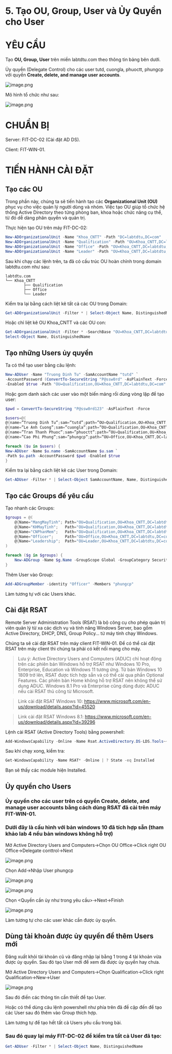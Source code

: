 # 5. Tạo OU, Group, User và Ủy Quyền cho User

# YÊU CẦU

Tạo **OU, Group, User** trên miền labtdtu.com theo thông tin bảng bên dưới.

Ủy quyền (Delegate Control) cho các user tutd, cuongla, phuoctt, phungcp với quyền **Create, delete, and manage user accounts**.

![image.png](images/image.png)

Mô hình tổ chức như sau:

![image.png](images/image%201.png)

# CHUẨN BỊ

Server: FIT-DC-02 (Cài đặt AD DS).

Client: FIT-WIN-01.

# TIẾN HÀNH CÀI ĐẶT

## Tạo các OU

Trong phần này, chúng ta sẽ tiến hành tạo các **Organizational Unit (OU)** phục vụ cho việc quản lý người dùng và nhóm. Việc tạo OU giúp tổ chức hệ thống Active Directory theo từng phòng ban, khoa hoặc chức năng cụ thể, từ đó dễ dàng phân quyền và quản trị.

Thực hiện tạo OU trên máy FIT-DC-02:

```powershell
New-ADOrganizationalUnit -Name "Khoa_CNTT" -Path "DC=labtdtu,DC=com"
New-ADOrganizationalUnit -Name "Qualification" -Path "OU=Khoa_CNTT,DC=labtdtu,DC=com"
New-ADOrganizationalUnit -Name "Office" -Path "OU=Khoa_CNTT,DC=labtdtu,DC=com"
New-ADOrganizationalUnit -Name "Leader" -Path "OU=Khoa_CNTT,DC=labtdtu,DC=com"

```

Sau khi chạy các lệnh trên, ta đã có cấu trúc OU hoàn chỉnh trong domain labtdtu.com như sau:

```
labtdtu.com
└── Khoa_CNTT
		├── Qualification
		├── Office
		└── Leader
```

Kiểm tra lại bằng cách liệt kê tất cả các OU trong Domain:

```powershell
Get-ADOrganizationalUnit -Filter * | Select-Object Name, DistinguishedName
```

Hoặc chỉ liệt kê OU Khoa_CNTT và các OU con:

```powershell
Get-ADOrganizationalUnit -Filter * -SearchBase "OU=Khoa_CNTT,DC=labtdtu,DC=com" |
Select-Object Name, DistinguishedName
```

## Tạo những Users ủy quyền

Ta có thể tạo user bằng câu lệnh:

```powershell
New-ADUser -Name "Truong Dinh Tu" -SamAccountName "tutd" `
-AccountPassword (ConvertTo-SecureString "P@ssw0rd" -AsPlainText -Force) `
-Enabled $true -Path "OU=Qualification,OU=Khoa_CNTT,DC=labtdtu,DC=com"
```

Hoặc gom danh sách các user vào một biến mảng rồi dùng vòng lặp để tạo user:

```powershell
$pwd = ConvertTo-SecureString "P@ssw0rd123" -AsPlainText -Force

$users=@(
@{name=”Truong Dinh Tu”;sam=”tutd”;path=”OU=Qualification,OU=Khoa_CNTT,DC=labtdtu,DC=com”},
@{name=”Le Anh Cuong”;sam=”cuongla”;path=”OU=Qualification,OU=Khoa_CNTT,DC=labtdtu,DC=com”},
@{name=”Tran Thanh Phuoc”;sam=”phuoctt”;path=”OU=Qualification,OU=Khoa_CNTT,DC=labtdtu,DC=com”}, 
@{name=”Cao Phi Phung”;sam=”phungcp”;path=”OU=Office,OU=Khoa_CNTT,DC=labtdtu,DC=com”})

foreach ($u in $users) {
New-ADUser -Name $u.name -SamAccountName $u.sam `
-Path $u.path -AccountPassword $pwd -Enabled $true
}
```

Kiểm tra lại bằng cách liệt kê các User trong Domain:

```powershell
Get-ADUser -Filter * | Select-Object SamAccountName, Name, DistinguishedName
```

## Tạo các Groups đề yêu cầu

Tạo nhanh các Groups:

```powershell
$groups = @(
    @{Name="MangMayTinh"; Path="OU=Qualification,OU=Khoa_CNTT,DC=labtdtu,DC=com"},
    @{Name="KHMayTinh";   Path="OU=Qualification,OU=Khoa_CNTT,DC=labtdtu,DC=com"},
    @{Name="CNPhanMem";   Path="OU=Qualification,OU=Khoa_CNTT,DC=labtdtu,DC=com"},
    @{Name="Officer";     Path="OU=Office,OU=Khoa_CNTT,DC=labtdtu,DC=com"},
    @{Name="Leadership";  Path="OU=Leader,OU=Khoa_CNTT,DC=labtdtu,DC=com"}
)

foreach ($g in $groups) {
    New-ADGroup -Name $g.Name -GroupScope Global -GroupCategory Security -Path $g.Path
}

```

Thêm User vào Group:

```powershell
Add-ADGroupMember -identity "Officer" -Members "phungcp"
```

Làm tương tự với các Users khác.

## Cài đặt RSAT

Remote Server Administration Tools (RSAT) là bộ công cụ cho phép quản trị viên quản lý từ xa các dịch vụ và tính năng Windows Server, bao gồm Active Directory, DHCP, DNS, Group Policy… từ máy tính chạy Windows.

Chúng ta sẽ cài đặt RSAT trên máy client FIT-WIN-01. Để có thể cài đặt RSAT trên máy client thì chúng ta phải có kết nối mạng cho máy. 

> Lưu ý: Active Directory Users and Computers (ADUC) chỉ hoạt động trên các phiên bản Windows hỗ trợ RSAT như Windows 10 Pro, Enterprise, Education và Windows 11 tương ứng. 
Từ bản Windows 10 1809 trở lên, RSAT được tích hợp sẵn và có thể cài qua phần Optional Features. Các phiên bản Home không hỗ trợ RSAT nên không thể sử dụng ADUC. Windows 8.1 Pro và Enterprise cũng dùng được ADUC nếu cài RSAT thủ công từ Microsoft.
> 

> Link cài đặt RSAT Windows 10: https://www.microsoft.com/en-us/download/details.aspx?id=45520
> 

> Link cài đặt RSAT Windows 8.1: https://www.microsoft.com/en-us/download/details.aspx?id=39296
> 

Lệnh cài RSAT (Active Directory Tools) bằng powershell:

```powershell
Add-WindowsCapability -Online -Name Rsat.ActiveDirectory.DS-LDS.Tools~~~~0.0.1.0
```

Sau khi chạy xong, kiểm tra:

```powershell
Get-WindowsCapability -Name RSAT* -Online | ? State -eq Installed
```

Bạn sẽ thấy các module hiện Installed.

## Ủy quyền cho Users

### Ủy quyền cho các user trên có quyền Create, delete, and manage user accounts bằng cách dùng RSAT đã cài trên máy FIT-WIN-01.

### Dưới đây là cấu hình với bản windows 10 đã tích hợp sẵn (tham khảo lab 4 nếu bản windows không hỗ trợ)

Mở Active Directory Users and Computers→Chọn OU Office→Click right OU Office→Delegate conttrol→Next

![image.png](images/image%202.png)

Chọn Add→Nhập User phungcp

![image.png](images/image%203.png)

![image.png](images/image%204.png)

Chọn <Quyền cần ủy như trong yêu cầu>→Next→Finish

![image.png](images/image%205.png)

Làm tương tự cho các user khác cần được ủy quyền.

## Dùng tài khoản được ủy quyền để thêm Users mới

Đăng xuất khỏi tài khoản cũ và đăng nhập lại bằng 1 trong 4 tài khoản vừa được ủy quyền. Sau đó tạo User mới để xem đã được ủy quyền hay chưa.

Mở Active Directory Users and Computers→Chọn Qualification→Click right Qualification→New→User

![image.png](images/image%206.png)

Sau đó điền các thông tin cần thiết để tạo User.

Hoặc có thể dùng câu lệnh powershell như phía trên đã đề cập đến để tạo các User sau đó thêm vào Group thích hợp.

Làm tương tự để tạo hết tất cả Users yêu cầu trong bài.

### Sau đó quay lại máy FIT-DC-02 để kiểm tra tất cả User đã tạo:

```powershell
Get-ADUser -Filter * | Select-Object Name, DistinguishedName
```